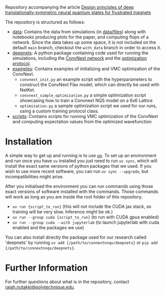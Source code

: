 Repository accompanying the article [Design principles of deep translationally-symmetric neural quantum states for frustrated magnets](link)

The repository is structured as follows:
- [data](data): Contains the data from simulations (in [data/files](data/files)) along with notebooks producing plots for the paper, and computing flops of a network.
Since the data takes up some space, it is not included on the default `main` branch, checkout the `with_data` branch in order to access it.
- [deepnets](deepnets): A python package containing code used for running the simulations, including the [ConvNext network](deepnets/net/ConvNext) and the [optimization protocol](deepnets/optimization). 
- [examples](examples): Contains examples of initializing and VMC optimization of the ConvNext.
    - `convnext_init.py` an example script with the hyperparameters to construct the ConvNext Flax model, which can directly be used with NetKet.
    - `convnext_simple_optimization.py` a simple optimization script showcasing how to train a Convnext NQS model on a 6x6 Lattice
    - `optimization.py` a sample optimization script we used for our runs, using a custom training protocol class.
- [scripts](scripts): Contains scripts for running VMC optimization of the ConvNext and computing expectation values from the optimized wavefunction

# Installation
A simple way to get up and running is to use [uv](https://docs.astral.sh/uv/getting-started/installation/).
To set up an environment and run once you have `uv` installed you just need to run `uv sync`, which will install the exact same versions of python packages that we used.
If you wish to use more recent software, you can run `uv sync --upgrade`, but incompatibilities might arise.

After you initialised the environment you can run commands using those exact versions of software installed with the commands.
Those commands will work as long as you are inside the root folder of this repository.
 - `uv run {script_to_run}` (this will not include the CUDA jax stack, so training will be very slow. Inference might be ok.)
 - `uv run --group cuda {script_to_run}` (to run with CUDA gpus enabled)
 - `uv run --group cuda --with jupyterlab` (to launch jupyterlab with cuda enabled and the packages we use)

You can also install directly the package used for our research called 'deepnets' by running `uv add {/path/to/connextnnqx/deepnets}` or `pip add {/path/to/connextnnqx/deepnets}`.

# Further Information
For further questions about what is in the repository, contact rajah.nutakki@polytechnique.edu.
